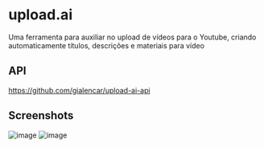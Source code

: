 
# upload.ai

Uma ferramenta para auxiliar no upload de vídeos para o Youtube, criando automaticamente títulos, descrições e materiais para vídeo


## API
https://github.com/gialencar/upload-ai-api

## Screenshots

![image](https://i.ibb.co/sH0g8Bz/upload-ai-dark.png)
![image](https://i.ibb.co/SXBdpRT/upload-ai-light.png)

